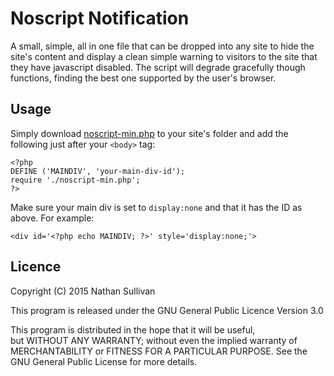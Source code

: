 # Noscript Notification

A small, simple, all in one file that can be dropped into any site to hide the site's content and display a clean simple warning to visitors to the site that they have javascript disabled. The script will degrade gracefully though functions, finding the best one supported by the user's browser.

## Usage

Simply download [noscript-min.php](https://github.com/torrentails/noscript-notification/blob/master/noscript-min.php) to your site's folder and add the following just after your `<body>` tag:

    <?php
    DEFINE ('MAINDIV', 'your-main-div-id');
    require './noscript-min.php';
    ?>
    
Make sure your main div is set to `display:none` and that it has the ID as above. For example:

    <div id='<?php echo MAINDIV; ?>' style='display:none;'>
    
## Licence

Copyright (C) 2015 Nathan Sullivan

This program is released under the GNU General Public Licence Version 3.0

This program is distributed in the hope that it will be useful,  
but WITHOUT ANY WARRANTY; without even the implied warranty of  
MERCHANTABILITY or FITNESS FOR A PARTICULAR PURPOSE. See the  
GNU General Public License for more details.